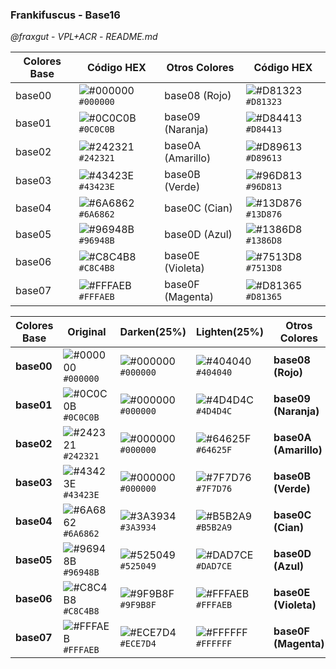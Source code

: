 ### Frankifuscus - Base16
*@fraxgut* - *VPL+ACR* - *README.md*

| Colores Base | Código HEX | Otros Colores | Código HEX |
|-------------|------------|---------------|------------|
| base00      | ![#000000](https://placehold.co/15x15/000000/000000.png) `#000000`  | base08 (Rojo) | ![#D81323](https://placehold.co/15x15/D81323/D81323.png) `#D81323`  |
| base01      | ![#0C0C0B](https://placehold.co/15x15/0C0C0B/0C0C0B.png) `#0C0C0B`  | base09 (Naranja) | ![#D84413](https://placehold.co/15x15/D84413/D84413.png) `#D84413`  |
| base02      | ![#242321](https://placehold.co/15x15/242321/242321.png) `#242321`  | base0A (Amarillo) | ![#D89613](https://placehold.co/15x15/D89613/D89613.png) `#D89613`  |
| base03      | ![#43423E](https://placehold.co/15x15/43423E/43423E.png) `#43423E`  | base0B (Verde) | ![#96D813](https://placehold.co/15x15/96D813/96D813.png) `#96D813`  |
| base04      | ![#6A6862](https://placehold.co/15x15/6A6862/6A6862.png) `#6A6862`  | base0C (Cian) | ![#13D876](https://placehold.co/15x15/13D876/#13D876.png) `#13D876`  |
| base05      | ![#96948B](https://placehold.co/15x15/96948B/96948B.png) `#96948B`  | base0D (Azul) | ![#1386D8](https://placehold.co/15x15/1386D8/1386D8.png) `#1386D8`  |
| base06      | ![#C8C4B8](https://placehold.co/15x15/C8C4B8/C8C4B8.png) `#C8C4B8`  | base0E (Violeta) | ![#7513D8](https://placehold.co/15x15/7513D8/7513D8.png) `#7513D8`  |
| base07      | ![#FFFAEB](https://placehold.co/15x15/FFFAEB/FFFAEB.png) `#FFFAEB`  | base0F (Magenta) | ![#D81365](https://placehold.co/15x15/D81365/D81365.png) `#D81365`  |

| Colores Base | Original                                                                                                  | Darken(25%)                                                                                               | Lighten(25%)                                                                                               | Otros Colores     | Original                                                                                                  | Darken(25%)                                                                                               | Lighten(25%)                                                                                               |
|-------------|-----------------------------------------------------------------------------------------------------------|-----------------------------------------------------------------------------------------------------------|------------------------------------------------------------------------------------------------------------|-------------------|-----------------------------------------------------------------------------------------------------------|-----------------------------------------------------------------------------------------------------------|-----------------------------------------------------------------------------------------------------------|
| **base00**  | ![#000000](https://placehold.co/15x15/000000/000000.png) `#000000`                                        | ![#000000](https://placehold.co/15x15/000000/000000.png) `#000000`                                        | ![#404040](https://placehold.co/15x15/404040/404040.png) `#404040`                                        | **base08 (Rojo)** | ![#D81323](https://placehold.co/15x15/D81323/D81323.png) `#D81323`                                        | ![#9C0E1C](https://placehold.co/15x15/9C0E1C/9C0E1C.png) `#9C0E1C`                                        | ![#F8A8B2](https://placehold.co/15x15/F8A8B2/F8A8B2.png) `#F8A8B2`                                        |
| **base01**  | ![#0C0C0B](https://placehold.co/15x15/0C0C0B/0C0C0B.png) `#0C0C0B`                                        | ![#000000](https://placehold.co/15x15/000000/000000.png) `#000000`                                        | ![#4D4D4C](https://placehold.co/15x15/4D4D4C/4D4D4C.png) `#4D4D4C`                                        | **base09 (Naranja)** | ![#D84413](https://placehold.co/15x15/D84413/D84413.png) `#D84413`                                        | ![#9C2E0D](https://placehold.co/15x15/9C2E0D/9C2E0D.png) `#9C2E0D`                                        | ![#F8B28A](https://placehold.co/15x15/F8B28A/F8B28A.png) `#F8B28A`                                        |
| **base02**  | ![#242321](https://placehold.co/15x15/242321/242321.png) `#242321`                                        | ![#000000](https://placehold.co/15x15/000000/000000.png) `#000000`                                        | ![#64625F](https://placehold.co/15x15/64625F/64625F.png) `#64625F`                                        | **base0A (Amarillo)** | ![#D89613](https://placehold.co/15x15/D89613/D89613.png) `#D89613`                                        | ![#9C660D](https://placehold.co/15x15/9C660D/9C660D.png) `#9C660D`                                        | ![#F8DA8A](https://placehold.co/15x15/F8DA8A/F8DA8A.png) `#F8DA8A`                                        |
| **base03**  | ![#43423E](https://placehold.co/15x15/43423E/43423E.png) `#43423E`                                        | ![#000000](https://placehold.co/15x15/000000/000000.png) `#000000`                                        | ![#7F7D76](https://placehold.co/15x15/7F7D76/7F7D76.png) `#7F7D76`                                        | **base0B (Verde)**   | ![#96D813](https://placehold.co/15x15/96D813/96D813.png) `#96D813`                                        | ![#669C0D](https://placehold.co/15x15/669C0D/669C0D.png) `#669C0D`                                        | ![#DAF88A](https://placehold.co/15x15/DAF88A/DAF88A.png) `#DAF88A`                                        |
| **base04**  | ![#6A6862](https://placehold.co/15x15/6A6862/6A6862.png) `#6A6862`                                        | ![#3A3934](https://placehold.co/15x15/3A3934/3A3934.png) `#3A3934`                                        | ![#B5B2A9](https://placehold.co/15x15/B5B2A9/B5B2A9.png) `#B5B2A9`                                        | **base0C (Cian)**    | ![#13D8A7](https://placehold.co/15x15/13D8A7/13D8A7.png) `#13D8A7`                                        | ![#0D9C78](https://placehold.co/15x15/0D9C78/0D9C78.png) `#0D9C78`                                        | ![#8AF8D2](https://placehold.co/15x15/8AF8D2/8AF8D2.png) `#8AF8D2`                                        |
| **base05**  | ![#96948B](https://placehold.co/15x15/96948B/96948B.png) `#96948B`                                        | ![#525049](https://placehold.co/15x15/525049/525049.png) `#525049`                                        | ![#DAD7CE](https://placehold.co/15x15/DAD7CE/DAD7CE.png) `#DAD7CE`                                        | **base0D (Azul)**    | ![#1386D8](https://placehold.co/15x15/1386D8/1386D8.png) `#1386D8`                                        | ![#0D599C](https://placehold.co/15x15/0D599C/0D599C.png) `#0D599C`                                        | ![#8AD2F8](https://placehold.co/15x15/8AD2F8/8AD2F8.png) `#8AD2F8`                                        |
| **base06**  | ![#C8C4B8](https://placehold.co/15x15/C8C4B8/C8C4B8.png) `#C8C4B8`                                        | ![#9F9B8F](https://placehold.co/15x15/9F9B8F/9F9B8F.png) `#9F9B8F`                                        | ![#FFFAEB](https://placehold.co/15x15/FFFAEB/FFFAEB.png) `#FFFAEB`                                        | **base0E (Violeta)** | ![#7513D8](https://placehold.co/15x15/7513D8/7513D8.png) `#7513D8`                                        | ![#4E0D9C](https://placehold.co/15x15/4E0D9C/4E0D9C.png) `#4E0D9C`                                        | ![#C28AF8](https://placehold.co/15x15/C28AF8/C28AF8.png) `#C28AF8`                                        |
| **base07**  | ![#FFFAEB](https://placehold.co/15x15/FFFAEB/FFFAEB.png) `#FFFAEB`                                        | ![#ECE7D4](https://placehold.co/15x15/ECE7D4/ECE7D4.png) `#ECE7D4`                                        | ![#FFFFFF](https://placehold.co/15x15/FFFFFF/FFFFFF.png) `#FFFFFF`                                        | **base0F (Magenta)** | ![#D81365](https://placehold.co/15x15/D81365/D81365.png) `#D81365`                                        | ![#9C0D47](https://placehold.co/15x15/9C0D47/9C0D47.png) `#9C0D47`                                        | ![#F88ABD](https://placehold.co/15x15/F88ABD/F88ABD.png) `#F88ABD`                                        |
